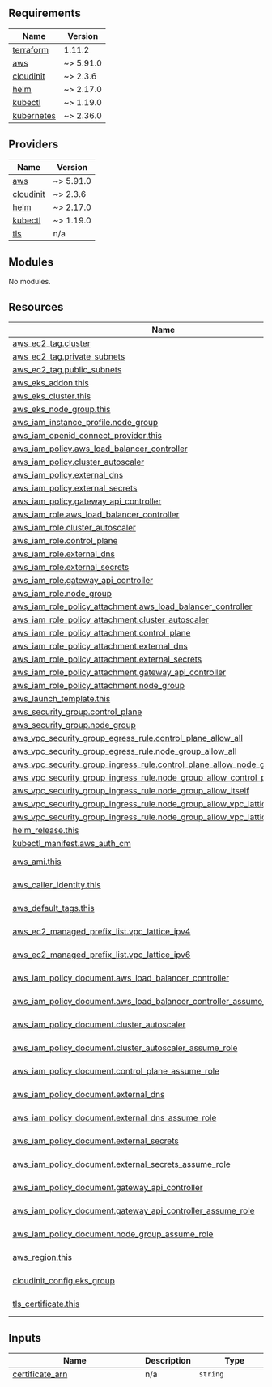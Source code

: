 <!-- BEGIN_TF_DOCS -->
## Requirements

| Name | Version |
|------|---------|
| <a name="requirement_terraform"></a> [terraform](#requirement\_terraform) | 1.11.2 |
| <a name="requirement_aws"></a> [aws](#requirement\_aws) | ~> 5.91.0 |
| <a name="requirement_cloudinit"></a> [cloudinit](#requirement\_cloudinit) | ~> 2.3.6 |
| <a name="requirement_helm"></a> [helm](#requirement\_helm) | ~> 2.17.0 |
| <a name="requirement_kubectl"></a> [kubectl](#requirement\_kubectl) | ~> 1.19.0 |
| <a name="requirement_kubernetes"></a> [kubernetes](#requirement\_kubernetes) | ~> 2.36.0 |

## Providers

| Name | Version |
|------|---------|
| <a name="provider_aws"></a> [aws](#provider\_aws) | ~> 5.91.0 |
| <a name="provider_cloudinit"></a> [cloudinit](#provider\_cloudinit) | ~> 2.3.6 |
| <a name="provider_helm"></a> [helm](#provider\_helm) | ~> 2.17.0 |
| <a name="provider_kubectl"></a> [kubectl](#provider\_kubectl) | ~> 1.19.0 |
| <a name="provider_tls"></a> [tls](#provider\_tls) | n/a |

## Modules

No modules.

## Resources

| Name | Type |
|------|------|
| [aws_ec2_tag.cluster](https://registry.terraform.io/providers/hashicorp/aws/latest/docs/resources/ec2_tag) | resource |
| [aws_ec2_tag.private_subnets](https://registry.terraform.io/providers/hashicorp/aws/latest/docs/resources/ec2_tag) | resource |
| [aws_ec2_tag.public_subnets](https://registry.terraform.io/providers/hashicorp/aws/latest/docs/resources/ec2_tag) | resource |
| [aws_eks_addon.this](https://registry.terraform.io/providers/hashicorp/aws/latest/docs/resources/eks_addon) | resource |
| [aws_eks_cluster.this](https://registry.terraform.io/providers/hashicorp/aws/latest/docs/resources/eks_cluster) | resource |
| [aws_eks_node_group.this](https://registry.terraform.io/providers/hashicorp/aws/latest/docs/resources/eks_node_group) | resource |
| [aws_iam_instance_profile.node_group](https://registry.terraform.io/providers/hashicorp/aws/latest/docs/resources/iam_instance_profile) | resource |
| [aws_iam_openid_connect_provider.this](https://registry.terraform.io/providers/hashicorp/aws/latest/docs/resources/iam_openid_connect_provider) | resource |
| [aws_iam_policy.aws_load_balancer_controller](https://registry.terraform.io/providers/hashicorp/aws/latest/docs/resources/iam_policy) | resource |
| [aws_iam_policy.cluster_autoscaler](https://registry.terraform.io/providers/hashicorp/aws/latest/docs/resources/iam_policy) | resource |
| [aws_iam_policy.external_dns](https://registry.terraform.io/providers/hashicorp/aws/latest/docs/resources/iam_policy) | resource |
| [aws_iam_policy.external_secrets](https://registry.terraform.io/providers/hashicorp/aws/latest/docs/resources/iam_policy) | resource |
| [aws_iam_policy.gateway_api_controller](https://registry.terraform.io/providers/hashicorp/aws/latest/docs/resources/iam_policy) | resource |
| [aws_iam_role.aws_load_balancer_controller](https://registry.terraform.io/providers/hashicorp/aws/latest/docs/resources/iam_role) | resource |
| [aws_iam_role.cluster_autoscaler](https://registry.terraform.io/providers/hashicorp/aws/latest/docs/resources/iam_role) | resource |
| [aws_iam_role.control_plane](https://registry.terraform.io/providers/hashicorp/aws/latest/docs/resources/iam_role) | resource |
| [aws_iam_role.external_dns](https://registry.terraform.io/providers/hashicorp/aws/latest/docs/resources/iam_role) | resource |
| [aws_iam_role.external_secrets](https://registry.terraform.io/providers/hashicorp/aws/latest/docs/resources/iam_role) | resource |
| [aws_iam_role.gateway_api_controller](https://registry.terraform.io/providers/hashicorp/aws/latest/docs/resources/iam_role) | resource |
| [aws_iam_role.node_group](https://registry.terraform.io/providers/hashicorp/aws/latest/docs/resources/iam_role) | resource |
| [aws_iam_role_policy_attachment.aws_load_balancer_controller](https://registry.terraform.io/providers/hashicorp/aws/latest/docs/resources/iam_role_policy_attachment) | resource |
| [aws_iam_role_policy_attachment.cluster_autoscaler](https://registry.terraform.io/providers/hashicorp/aws/latest/docs/resources/iam_role_policy_attachment) | resource |
| [aws_iam_role_policy_attachment.control_plane](https://registry.terraform.io/providers/hashicorp/aws/latest/docs/resources/iam_role_policy_attachment) | resource |
| [aws_iam_role_policy_attachment.external_dns](https://registry.terraform.io/providers/hashicorp/aws/latest/docs/resources/iam_role_policy_attachment) | resource |
| [aws_iam_role_policy_attachment.external_secrets](https://registry.terraform.io/providers/hashicorp/aws/latest/docs/resources/iam_role_policy_attachment) | resource |
| [aws_iam_role_policy_attachment.gateway_api_controller](https://registry.terraform.io/providers/hashicorp/aws/latest/docs/resources/iam_role_policy_attachment) | resource |
| [aws_iam_role_policy_attachment.node_group](https://registry.terraform.io/providers/hashicorp/aws/latest/docs/resources/iam_role_policy_attachment) | resource |
| [aws_launch_template.this](https://registry.terraform.io/providers/hashicorp/aws/latest/docs/resources/launch_template) | resource |
| [aws_security_group.control_plane](https://registry.terraform.io/providers/hashicorp/aws/latest/docs/resources/security_group) | resource |
| [aws_security_group.node_group](https://registry.terraform.io/providers/hashicorp/aws/latest/docs/resources/security_group) | resource |
| [aws_vpc_security_group_egress_rule.control_plane_allow_all](https://registry.terraform.io/providers/hashicorp/aws/latest/docs/resources/vpc_security_group_egress_rule) | resource |
| [aws_vpc_security_group_egress_rule.node_group_allow_all](https://registry.terraform.io/providers/hashicorp/aws/latest/docs/resources/vpc_security_group_egress_rule) | resource |
| [aws_vpc_security_group_ingress_rule.control_plane_allow_node_group_api](https://registry.terraform.io/providers/hashicorp/aws/latest/docs/resources/vpc_security_group_ingress_rule) | resource |
| [aws_vpc_security_group_ingress_rule.node_group_allow_control_plane_kubelet](https://registry.terraform.io/providers/hashicorp/aws/latest/docs/resources/vpc_security_group_ingress_rule) | resource |
| [aws_vpc_security_group_ingress_rule.node_group_allow_itself](https://registry.terraform.io/providers/hashicorp/aws/latest/docs/resources/vpc_security_group_ingress_rule) | resource |
| [aws_vpc_security_group_ingress_rule.node_group_allow_vpc_lattice_ipv4](https://registry.terraform.io/providers/hashicorp/aws/latest/docs/resources/vpc_security_group_ingress_rule) | resource |
| [aws_vpc_security_group_ingress_rule.node_group_allow_vpc_lattice_ipv6](https://registry.terraform.io/providers/hashicorp/aws/latest/docs/resources/vpc_security_group_ingress_rule) | resource |
| [helm_release.this](https://registry.terraform.io/providers/hashicorp/helm/latest/docs/resources/release) | resource |
| [kubectl_manifest.aws_auth_cm](https://registry.terraform.io/providers/gavinbunney/kubectl/latest/docs/resources/manifest) | resource |
| [aws_ami.this](https://registry.terraform.io/providers/hashicorp/aws/latest/docs/data-sources/ami) | data source |
| [aws_caller_identity.this](https://registry.terraform.io/providers/hashicorp/aws/latest/docs/data-sources/caller_identity) | data source |
| [aws_default_tags.this](https://registry.terraform.io/providers/hashicorp/aws/latest/docs/data-sources/default_tags) | data source |
| [aws_ec2_managed_prefix_list.vpc_lattice_ipv4](https://registry.terraform.io/providers/hashicorp/aws/latest/docs/data-sources/ec2_managed_prefix_list) | data source |
| [aws_ec2_managed_prefix_list.vpc_lattice_ipv6](https://registry.terraform.io/providers/hashicorp/aws/latest/docs/data-sources/ec2_managed_prefix_list) | data source |
| [aws_iam_policy_document.aws_load_balancer_controller](https://registry.terraform.io/providers/hashicorp/aws/latest/docs/data-sources/iam_policy_document) | data source |
| [aws_iam_policy_document.aws_load_balancer_controller_assume_role](https://registry.terraform.io/providers/hashicorp/aws/latest/docs/data-sources/iam_policy_document) | data source |
| [aws_iam_policy_document.cluster_autoscaler](https://registry.terraform.io/providers/hashicorp/aws/latest/docs/data-sources/iam_policy_document) | data source |
| [aws_iam_policy_document.cluster_autoscaler_assume_role](https://registry.terraform.io/providers/hashicorp/aws/latest/docs/data-sources/iam_policy_document) | data source |
| [aws_iam_policy_document.control_plane_assume_role](https://registry.terraform.io/providers/hashicorp/aws/latest/docs/data-sources/iam_policy_document) | data source |
| [aws_iam_policy_document.external_dns](https://registry.terraform.io/providers/hashicorp/aws/latest/docs/data-sources/iam_policy_document) | data source |
| [aws_iam_policy_document.external_dns_assume_role](https://registry.terraform.io/providers/hashicorp/aws/latest/docs/data-sources/iam_policy_document) | data source |
| [aws_iam_policy_document.external_secrets](https://registry.terraform.io/providers/hashicorp/aws/latest/docs/data-sources/iam_policy_document) | data source |
| [aws_iam_policy_document.external_secrets_assume_role](https://registry.terraform.io/providers/hashicorp/aws/latest/docs/data-sources/iam_policy_document) | data source |
| [aws_iam_policy_document.gateway_api_controller](https://registry.terraform.io/providers/hashicorp/aws/latest/docs/data-sources/iam_policy_document) | data source |
| [aws_iam_policy_document.gateway_api_controller_assume_role](https://registry.terraform.io/providers/hashicorp/aws/latest/docs/data-sources/iam_policy_document) | data source |
| [aws_iam_policy_document.node_group_assume_role](https://registry.terraform.io/providers/hashicorp/aws/latest/docs/data-sources/iam_policy_document) | data source |
| [aws_region.this](https://registry.terraform.io/providers/hashicorp/aws/latest/docs/data-sources/region) | data source |
| [cloudinit_config.eks_group](https://registry.terraform.io/providers/hashicorp/cloudinit/latest/docs/data-sources/config) | data source |
| [tls_certificate.this](https://registry.terraform.io/providers/hashicorp/tls/latest/docs/data-sources/certificate) | data source |

## Inputs

| Name | Description | Type | Default | Required |
|------|-------------|------|---------|:--------:|
| <a name="input_certificate_arn"></a> [certificate\_arn](#input\_certificate\_arn) | n/a | `string` | n/a | yes |
| <a name="input_cluster_addons"></a> [cluster\_addons](#input\_cluster\_addons) | n/a | `any` | <pre>{<br/>  "amazon-cloudwatch-observability": {<br/>    "addon_version": "v3.5.0-eksbuild.1",<br/>    "configuration_values": {},<br/>    "resolve_conflicts_on_create": "OVERWRITE",<br/>    "resolve_conflicts_on_update": "OVERWRITE",<br/>    "service_account_role_arn": false<br/>  },<br/>  "aws-ebs-csi-driver": {<br/>    "addon_version": "v1.35.0-eksbuild.1",<br/>    "configuration_values": {<br/>      "controller": {<br/>        "nodeSelector": {<br/>          "nodePurpose": "system"<br/>        },<br/>        "tolerations": [<br/>          {<br/>            "effect": "NoSchedule",<br/>            "key": "nodePurpose",<br/>            "operator": "Equal",<br/>            "value": "system"<br/>          },<br/>          {<br/>            "effect": "NoSchedule",<br/>            "key": "criticalAddonsOnly",<br/>            "operator": "Equal",<br/>            "value": "true"<br/>          }<br/>        ]<br/>      }<br/>    },<br/>    "resolve_conflicts_on_create": "OVERWRITE",<br/>    "resolve_conflicts_on_update": "OVERWRITE",<br/>    "service_account_role_arn": false<br/>  },<br/>  "aws-efs-csi-driver": {<br/>    "addon_version": "v2.0.9-eksbuild.1",<br/>    "configuration_values": {<br/>      "controller": {<br/>        "nodeSelector": {<br/>          "nodePurpose": "system"<br/>        },<br/>        "tolerations": [<br/>          {<br/>            "effect": "NoSchedule",<br/>            "key": "nodePurpose",<br/>            "operator": "Equal",<br/>            "value": "system"<br/>          },<br/>          {<br/>            "effect": "NoSchedule",<br/>            "key": "criticalAddonsOnly",<br/>            "operator": "Equal",<br/>            "value": "true"<br/>          }<br/>        ]<br/>      }<br/>    },<br/>    "resolve_conflicts_on_create": "OVERWRITE",<br/>    "resolve_conflicts_on_update": "OVERWRITE",<br/>    "service_account_role_arn": false<br/>  },<br/>  "cert-manager": {<br/>    "addon_version": "v1.17.1-eksbuild.1",<br/>    "configuration_values": {<br/>      "nodeSelector": {<br/>        "nodePurpose": "system"<br/>      },<br/>      "tolerations": [<br/>        {<br/>          "effect": "NoSchedule",<br/>          "key": "nodePurpose",<br/>          "operator": "Equal",<br/>          "value": "system"<br/>        },<br/>        {<br/>          "effect": "NoSchedule",<br/>          "key": "criticalAddonsOnly",<br/>          "operator": "Equal",<br/>          "value": "true"<br/>        }<br/>      ]<br/>    },<br/>    "resolve_conflicts_on_create": "OVERWRITE",<br/>    "resolve_conflicts_on_update": "OVERWRITE",<br/>    "service_account_role_arn": false<br/>  },<br/>  "coredns": {<br/>    "addon_version": "v1.11.4-eksbuild.2",<br/>    "configuration_values": {<br/>      "nodeSelector": {<br/>        "nodePurpose": "system"<br/>      },<br/>      "tolerations": [<br/>        {<br/>          "effect": "NoSchedule",<br/>          "key": "nodePurpose",<br/>          "operator": "Equal",<br/>          "value": "system"<br/>        },<br/>        {<br/>          "effect": "NoSchedule",<br/>          "key": "criticalAddonsOnly",<br/>          "operator": "Equal",<br/>          "value": "true"<br/>        }<br/>      ]<br/>    },<br/>    "resolve_conflicts_on_create": "OVERWRITE",<br/>    "resolve_conflicts_on_update": "OVERWRITE",<br/>    "service_account_role_arn": false<br/>  },<br/>  "eks-node-monitoring-agent": {<br/>    "addon_version": "v1.1.0-eksbuild.1",<br/>    "configuration_values": {},<br/>    "resolve_conflicts_on_create": "OVERWRITE",<br/>    "resolve_conflicts_on_update": "OVERWRITE",<br/>    "service_account_role_arn": false<br/>  },<br/>  "kube-proxy": {<br/>    "addon_version": "v1.32.0-eksbuild.2",<br/>    "configuration_values": {},<br/>    "resolve_conflicts_on_create": "OVERWRITE",<br/>    "resolve_conflicts_on_update": "OVERWRITE",<br/>    "service_account_role_arn": false<br/>  },<br/>  "kube-state-metrics": {<br/>    "addon_version": "v2.14.0-eksbuild.1",<br/>    "configuration_values": {<br/>      "nodeSelector": {<br/>        "nodePurpose": "system"<br/>      },<br/>      "tolerations": [<br/>        {<br/>          "effect": "NoSchedule",<br/>          "key": "nodePurpose",<br/>          "operator": "Equal",<br/>          "value": "system"<br/>        },<br/>        {<br/>          "effect": "NoSchedule",<br/>          "key": "criticalAddonsOnly",<br/>          "operator": "Equal",<br/>          "value": "true"<br/>        }<br/>      ]<br/>    },<br/>    "resolve_conflicts_on_create": "OVERWRITE",<br/>    "resolve_conflicts_on_update": "OVERWRITE",<br/>    "service_account_role_arn": false<br/>  },<br/>  "metrics-server": {<br/>    "addon_version": "v0.7.2-eksbuild.2",<br/>    "configuration_values": {<br/>      "nodeSelector": {<br/>        "nodePurpose": "system"<br/>      },<br/>      "tolerations": [<br/>        {<br/>          "effect": "NoSchedule",<br/>          "key": "nodePurpose",<br/>          "operator": "Equal",<br/>          "value": "system"<br/>        },<br/>        {<br/>          "effect": "NoSchedule",<br/>          "key": "criticalAddonsOnly",<br/>          "operator": "Equal",<br/>          "value": "true"<br/>        }<br/>      ]<br/>    },<br/>    "resolve_conflicts_on_create": "OVERWRITE",<br/>    "resolve_conflicts_on_update": "OVERWRITE",<br/>    "service_account_role_arn": false<br/>  },<br/>  "prometheus-node-exporter": {<br/>    "addon_version": "v1.8.2-eksbuild.2",<br/>    "configuration_values": {},<br/>    "resolve_conflicts_on_create": "OVERWRITE",<br/>    "resolve_conflicts_on_update": "OVERWRITE",<br/>    "service_account_role_arn": false<br/>  },<br/>  "vpc-cni": {<br/>    "addon_version": "v1.19.2-eksbuild.1",<br/>    "configuration_values": {},<br/>    "resolve_conflicts_on_create": "OVERWRITE",<br/>    "resolve_conflicts_on_update": "OVERWRITE",<br/>    "service_account_role_arn": false<br/>  }<br/>}</pre> | no |
| <a name="input_cluster_endpoint_private_access"></a> [cluster\_endpoint\_private\_access](#input\_cluster\_endpoint\_private\_access) | n/a | `bool` | `true` | no |
| <a name="input_cluster_endpoint_public_access"></a> [cluster\_endpoint\_public\_access](#input\_cluster\_endpoint\_public\_access) | n/a | `bool` | `false` | no |
| <a name="input_cluster_managed_node_groups"></a> [cluster\_managed\_node\_groups](#input\_cluster\_managed\_node\_groups) | n/a | `any` | <pre>{<br/>  "generic-01": {<br/>    "capacity_type": "ON_DEMAND",<br/>    "desired_capacity": 1,<br/>    "instance_type": "t3.medium",<br/>    "kubelet_flags": "",<br/>    "labels": {<br/>      "capacityType": "onDemand",<br/>      "nodeGroup": "generic-01",<br/>      "nodeGroupType": "managed",<br/>      "nodePurpose": "generic"<br/>    },<br/>    "max_size": 5,<br/>    "min_size": 1,<br/>    "taints": {},<br/>    "volume_size": 100<br/>  },<br/>  "system-01": {<br/>    "capacity_type": "ON_DEMAND",<br/>    "desired_capacity": 1,<br/>    "instance_type": "t3.medium",<br/>    "kubelet_flags": "",<br/>    "labels": {<br/>      "capacityType": "onDemand",<br/>      "nodeGroup": "system-01",<br/>      "nodeGroupType": "managed",<br/>      "nodePurpose": "system"<br/>    },<br/>    "max_size": 10,<br/>    "min_size": 1,<br/>    "taints": {<br/>      "criticalAddonsOnly": {<br/>        "effect": "NO_SCHEDULE",<br/>        "key": "criticalAddonsOnly",<br/>        "value": "true"<br/>      },<br/>      "nodePurpose": {<br/>        "effect": "NO_SCHEDULE",<br/>        "key": "nodePurpose",<br/>        "value": "system"<br/>      }<br/>    },<br/>    "volume_size": 100<br/>  }<br/>}</pre> | no |
| <a name="input_cluster_map_roles"></a> [cluster\_map\_roles](#input\_cluster\_map\_roles) | n/a | <pre>map(object({<br/>    username = string<br/>    groups   = list(string)<br/>  }))</pre> | <pre>{<br/>  "AdministratorAccess": {<br/>    "groups": [<br/>      "system:masters"<br/>    ],<br/>    "username": "admin:{{SessionName}}"<br/>  }<br/>}</pre> | no |
| <a name="input_cluster_name"></a> [cluster\_name](#input\_cluster\_name) | n/a | `string` | n/a | yes |
| <a name="input_cluster_public_access_cidrs"></a> [cluster\_public\_access\_cidrs](#input\_cluster\_public\_access\_cidrs) | n/a | `list(string)` | <pre>[<br/>  "0.0.0.0/0"<br/>]</pre> | no |
| <a name="input_cluster_service_cidr"></a> [cluster\_service\_cidr](#input\_cluster\_service\_cidr) | n/a | `string` | `"172.20.0.0/16"` | no |
| <a name="input_cluster_version"></a> [cluster\_version](#input\_cluster\_version) | n/a | `string` | n/a | yes |
| <a name="input_domain"></a> [domain](#input\_domain) | n/a | `string` | n/a | yes |
| <a name="input_helm_charts"></a> [helm\_charts](#input\_helm\_charts) | n/a | `any` | <pre>{<br/>  "argo-cd": {<br/>    "chart": "argo-cd",<br/>    "namespace": "argo-cd",<br/>    "repository": "https://argoproj.github.io/argo-helm",<br/>    "template_file": "helm_values/argo-cd.tpl",<br/>    "version": "7.6.12"<br/>  },<br/>  "aws-load-balancer-controller": {<br/>    "chart": "aws-load-balancer-controller",<br/>    "namespace": "aws-load-balancer-controller",<br/>    "repository": "https://aws.github.io/eks-charts",<br/>    "template_file": "helm_values/aws-load-balancer-controller.tpl",<br/>    "version": "1.8.1"<br/>  },<br/>  "cluster-autoscaler": {<br/>    "chart": "cluster-autoscaler",<br/>    "namespace": "cluster-autoscaler",<br/>    "repository": "https://kubernetes.github.io/autoscaler",<br/>    "template_file": "helm_values/cluster-autoscaler.tpl",<br/>    "version": "9.43.0"<br/>  },<br/>  "external-dns": {<br/>    "chart": "external-dns",<br/>    "namespace": "external-dns",<br/>    "repository": "https://kubernetes-sigs.github.io/external-dns",<br/>    "template_file": "./helm_values/external-dns.tpl",<br/>    "version": "1.15.0"<br/>  },<br/>  "external-secrets": {<br/>    "chart": "external-secrets",<br/>    "namespace": "external-secrets",<br/>    "repository": "https://charts.external-secrets.io",<br/>    "template_file": "helm_values/external-secrets.tpl",<br/>    "version": "0.10.4"<br/>  },<br/>  "gateway-api-controller": {<br/>    "chart": "aws-gateway-controller-chart",<br/>    "namespace": "aws-application-networking-system",<br/>    "repository": "oci://public.ecr.aws/aws-application-networking-k8s",<br/>    "template_file": "helm_values/gateway-api-controller.tpl",<br/>    "version": "v1.1.0"<br/>  }<br/>}</pre> | no |
| <a name="input_team_role_arn"></a> [team\_role\_arn](#input\_team\_role\_arn) | n/a | `string` | n/a | yes |
| <a name="input_vpc_id"></a> [vpc\_id](#input\_vpc\_id) | n/a | `string` | n/a | yes |
| <a name="input_vpc_private_subnet_ids"></a> [vpc\_private\_subnet\_ids](#input\_vpc\_private\_subnet\_ids) | n/a | `list(string)` | n/a | yes |
| <a name="input_vpc_public_subnet_ids"></a> [vpc\_public\_subnet\_ids](#input\_vpc\_public\_subnet\_ids) | n/a | `list(string)` | n/a | yes |

## Outputs

No outputs.
<!-- END_TF_DOCS -->